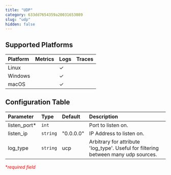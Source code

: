 ```yaml
---
title: "UDP"
category: 633dd7654359a20031653089
slug: "udp"
hidden: false
---
```

## Supported Platforms

| Platform | Metrics | Logs | Traces |
| :------- | :------ | :--- | :----- |
| Linux    |         | ✓    |        |
| Windows  |         | ✓    |        |
| macOS    |         | ✓    |        |

## Configuration Table

| Parameter     | Type     | Default   | Description                                                                        |
| :------------ | :------- | :-------- | :--------------------------------------------------------------------------------- |
| listen_port\* | `int`    |           | Port to listen on.                                                                 |
| listen_ip     | `string` | "0.0.0.0" | IP Address to listen on.                                                           |
| log_type      | `string` | ucp       | Arbitrary for attribute 'log_type'. Useful for filtering between many udp sources. |

<span style="color:red">\*_required field_</span>